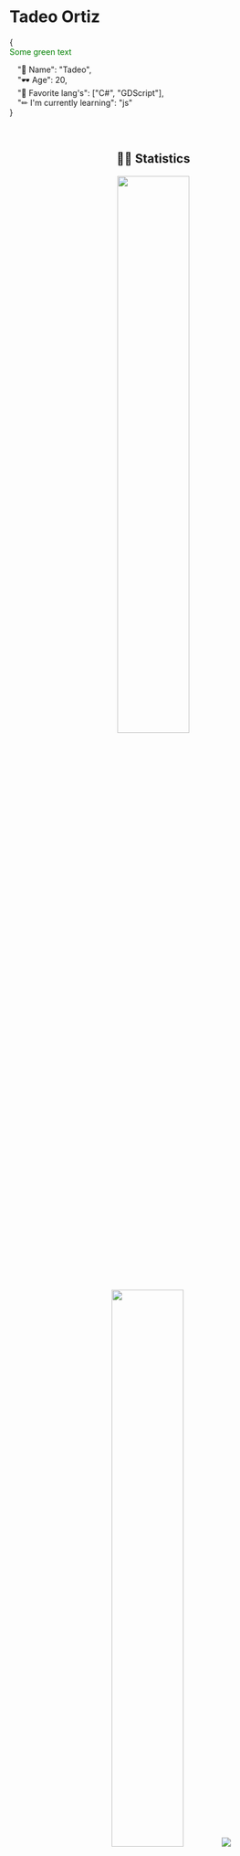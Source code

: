 # Tadeo Ortiz

{ <br>
<span style="color: green"> Some green text </span>

&emsp;"🤵 Name": <color>"Tadeo", <br>
&emsp;"🕶 Age": 20, <br>
&emsp;"💜 Favorite lang's": ["C#", "GDScript"], <br>
&emsp;"✏ I'm currently learning": "js" <br>
}

<br/>

<h2 align="center">🐱‍👤 Statistics</h2>

<p align="center">
  <img height="50%" width="auto" src ="https://github-readme-stats.vercel.app/api?username=TadeoOrtiz&show_icons=true&count_private=true&theme=material-palenight&hide_border=true&hide=issues,contribs&bg_color=00000000">
  <img height="50%" width="auto" src ="https://github-readme-stats.vercel.app/api/top-langs/?username=TadeoOrtiz&layout=compact&hide_border=true&theme=material-palenight&bg_color=00000000&langs_count=6&hide=jupyter%20notebook,tex,css,php&exclude_repo=Pacman-AI">
  <img src ="https://github-readme-streak-stats.herokuapp.com?user=TadeoOrtiz&theme=material-palenight&hide_border=true&background=FFFFFF00">
</p>


<p align="center">
    <img src="https://github-profile-trophy.vercel.app/?username=TadeoOrtiz&theme=tokyonight"/>
</p>

